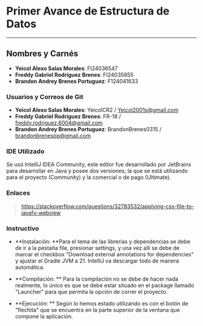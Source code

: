 # Primer Avance de Estructura de Datos
------------
## Nombres y Carnés

- **Yeicol Alexo Salas Morales**: FI24036547
- **Freddy Gabriel Rodríguez Brenes**: FI24035855
- **Brandon Andrey Brenes Portuguez**: F124041633

### Usuarios y Correos de Git

- **Yeicol Alexo Salas Morales**: YeicolCR2 / Yeicol2001s@gmail.com
- **Freddy Gabriel Rodríguez Brenes**: FR-18 / freddy.rodriguez.6004@gmail.com
- **Brandon Andrey Brenes Portuguez**: BrandonBrenes0315 / brandonbrenespp@gmail.com

### IDE Utilizado

Se usó IntelliJ IDEA Community, este editor fue desarrollado por JetBrains para desarrollar en Java y posee dos versiones; la que se está utilizando para el proyecto (Community) y la comercial o de pago (Ultimate).

### Enlaces

>https://stackoverflow.com/questions/32783532/applying-css-file-to-javafx-webview

### Instructivo

- **Instalación: **Para el tema de las librerías y dependencias se debe de ir a la pestaña file, presionar settings, y una vez allí se debe de marcar el checkbox "Download external annotations for dependencies" y ajustar el Gradle JVM a 21. IntelliJ va descargar todo de manera automática.

- **Compilación: ** Para la compilación no se debe de hacer nada realmente, lo único es que se debe estar situado en el package llamado "Launcher" para que permita la opción de correr el proyecto.


- **Ejecución: ** Según lo hemos estado utilizando es con el botón de "flechita" que se encuentra en la parte superior de la ventana que compone la aplicación.
